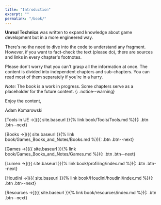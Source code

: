 ```yaml
---
title: "Introduction"
excerpt: ""
permalink: "/book/"
---
```


__Unreal Technics__ was written to expand knowledge about game development but in a more engineered way. 

There's no the need to dive into the code to understand any fragment. However, if you want to fact-check the text (please do), there are sources and links in every chapter's footnotes.

Please don't worry that you can't grasp all the information at once. The content is divided into independent chapters and sub-chapters. You can read most of them separately if you're in a hurry.

_Note:_ The book is a work in progress. Some chapters serve as a placeholder for the future content.
{: .notice--warning}

Enjoy the content,

Adam Komarowski 


[Tools in UE →]({{ site.baseurl }}{% link book/Tools/Tools.md %}){: .btn .btn--next}

[Books →]({{ site.baseurl }}{% link book/Games_Books_and_Notes/Books.md %}){: .btn .btn--next}

[Games →]({{ site.baseurl }}{% link book/Games_Books_and_Notes/Games.md %}){: .btn .btn--next}

[Lumen →]({{ site.baseurl }}{% link book/profiling/index.md %}){: .btn .btn--next}

[Houdini →]({{ site.baseurl }}{% link book/Houdini/houdini/index.md %}){: .btn .btn--next}

[Resources →]({{ site.baseurl }}{% link book/resources/index.md %}){: .btn .btn--next}

